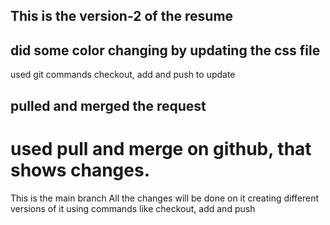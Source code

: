 
## This is the version-2 of the resume
## did some color changing by updating the css file
used git commands checkout, add and push to update 
## pulled and merged the request
used pull and merge on github, that shows changes.
=======
This is the main branch
All the changes will be done on it creating different versions of it using commands like checkout, add and push

